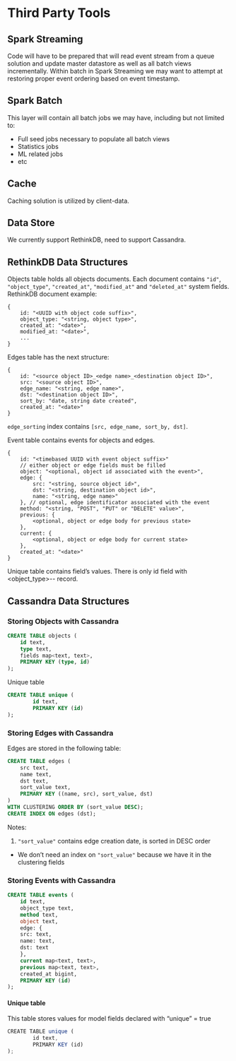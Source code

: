 # Third Party Tools

## Spark Streaming

Code will have to be prepared that will read event stream from a queue solution and update master datastore as well as all batch views incrementally. Within batch in Spark Streaming we may want to attempt at restoring proper event ordering based on event timestamp.

## Spark Batch

This layer will contain all batch jobs we may have, including but not limited to:

- Full seed jobs necessary to populate all batch views
- Statistics jobs
- ML related jobs
- etc


## Cache

Caching solution is utilized by client-data.

## Data Store

We currently support RethinkDB, need to support Cassandra.

## RethinkDB Data Structures
Objects table holds all objects documents. Each document contains `"id"`, `"object_type"`, `"created_at"`, `"modified_at"` and `"deleted_at"` system fields. RethinkDB document example:

```
{
	id: "<UUID with object code suffix>",
	object_type: "<string, object type>",
	created_at: "<date>",
	modified_at: "<date>",
	...
}
```

Edges table has the next structure:

```
{
	id: "<source object ID>_<edge name>_<destination object ID>",
	src: "<source object ID>",
	edge_name: "<string, edge name>",
	dst: "<destination object ID>",
	sort_by: "date, string date created",
	created_at: "<date>"
}
```
`edge_sorting` index contains `[src, edge_name, sort_by, dst]`.


Event table contains events for objects and edges.

```
{
	id: "<timebased UUID with event object suffix>"
	// either object or edge fields must be filled
	object: "<optional, object id associated with the event>",
	edge: {
		src: "<string, source object id>",
		dst: "<string, destination object id>",
		name: "<string, edge name>"
	}, // optional, edge identificator associated with the event
	method: "<string, "POST", "PUT" or "DELETE" value>",
	previous: {
		<optional, object or edge body for previous state>
	},
	current: {
		<optional, object or edge body for current state>
	},
	created_at: "<date>"
}
```

Unique table contains field’s values. There is only id field with <object_type>-<field>-<value> record.

## Cassandra Data Structures

### Storing Objects with Cassandra

```sql
CREATE TABLE objects (
    id text,
    type text,
    fields map<text, text>,
    PRIMARY KEY (type, id)
);
```

Unique table

```sql
CREATE TABLE unique (
		id text,
		PRIMARY KEY (id)
);
```

### Storing Edges with Cassandra

Edges are stored in the following table:

```sql
CREATE TABLE edges (
    src text,
    name text,
    dst text,
    sort_value text,
    PRIMARY KEY ((name, src), sort_value, dst)
)
WITH CLUSTERING ORDER BY (sort_value DESC);
CREATE INDEX ON edges (dst);
```

Notes:

1. `"sort_value"` contains edge creation date, is sorted in DESC order
* We don’t need an index on `"sort_value"` because we have it in the clustering fields

### Storing Events with Cassandra

```sql
CREATE TABLE events (
    id text,
    object_type text,
    method text,
    object text,
    edge: {
	src: text,
	name: text,
	dst: text
    },
    current map<text, text>,
    previous map<text, text>,
    created_at bigint,
    PRIMARY KEY (id)
);
```

#### Unique table

This table stores values for model fields declared with “unique” = true

```js
CREATE TABLE unique (
		id text,
		PRIMARY KEY (id)
);
```

